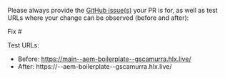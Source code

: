Please always provide the [GitHub issue(s)](../issues) your PR is for, as well as test URLs where your change can be observed (before and after):

Fix #<gh-issue-id>

Test URLs:
- Before: https://main--aem-boilerplate--gscamurra.hlx.live/
- After: https://<branch>--aem-boilerplate--gscamurra.hlx.live/
